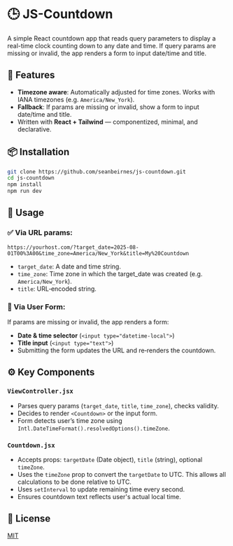# 🕒 JS-Countdown

A simple React countdown app that reads query parameters to display a real-time clock counting down to any date and time.
If query params are missing or invalid, the app renders a form to input date/time and title.

## 🚀 Features

* **Timezone aware**: Automatically adjusted for time zones. Works with IANA timezones (e.g. `America/New_York`).
* **Fallback**: If params are missing or invalid, show a form to input date/time and title.
* Written with **React + Tailwind** — componentized, minimal, and declarative.

## 📦 Installation

```bash
git clone https://github.com/seanbeirnes/js-countdown.git
cd js-countdown
npm install
npm run dev
```

## 🧩 Usage

### ✅ Via URL params:

```text
https://yourhost.com/?target_date=2025-08-01T00%3A00&time_zone=America/New_York&title=My%20Countdown
```

* `target_date`: A date and time string.
* `time_zone`: Time zone in which the target_date was created (e.g. `America/New_York`).
* `title`: URL‑encoded string.

### 📝 Via User Form:

If params are missing or invalid, the app renders a form:

* **Date & time selector** (`<input type="datetime-local">`)
* **Title input** (`<input type="text">`)
* Submitting the form updates the URL and re‑renders the countdown.

## ⚙️ Key Components

### `ViewController.jsx`

* Parses query params (`target_date`, `title`, `time_zone`), checks validity.
* Decides to render `<Countdown>` or the input form.
* Form detects user’s time zone using `Intl.DateTimeFormat().resolvedOptions().timeZone`.

### `Countdown.jsx`

* Accepts props: `targetDate` (Date object), `title` (string), optional `timeZone`.
* Uses the `timeZone` prop to convert the `targetDate` to UTC. This allows all calculations to be done relative to UTC.
* Uses `setInterval` to update remaining time every second.
* Ensures countdown text reflects user's actual local time.

## 📄 License

[MIT](https://github.com/seanbeirnes/js-countdown/blob/main/LICENSE)
